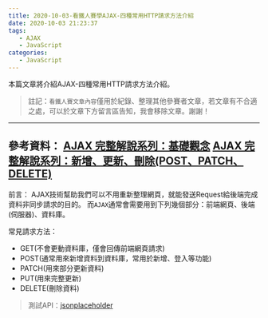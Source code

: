 ```yaml
---
title: 2020-10-03-看鐵人賽學AJAX-四種常用HTTP請求方法介紹
date: 2020-10-03 21:23:37
tags:
   - AJAX
   - JavaScript
categories:
   - JavaScript
---
```

本篇文章將介紹AJAX-四種常用HTTP請求方法介紹。
> 註記：`看鐵人賽文章內容`僅用於紀錄、整理其他參賽者文章，若文章有不合適之處，可以於文章下方留言區告知，我會移除文章。謝謝！
<!-- more -->
---
參考資料：
[AJAX 完整解說系列：基礎觀念](https://ithelp.ithome.com.tw/articles/10246826)
[AJAX 完整解說系列：新增、更新、刪除(POST、PATCH、DELETE)](https://ithelp.ithome.com.tw/articles/10247342)
---
前言：
AJAX技術幫助我們可以不用重新整理網頁，就能發送Request給後端完成資料非同步請求的目的。
而`AJAX`通常會需要用到下列幾個部分：前端網頁、後端(伺服器)、資料庫。

常見請求方法：
* GET(不會更動資料庫，僅會回傳前端網頁請求)
* POST(通常用來新增資料到資料庫，常用於新增、登入等功能)
* PATCH(用來部分更新資料)
* PUT(用來完整更新)
* DELETE(刪除資料)

> 測試API：[jsonplaceholder](https://jsonplaceholder.typicode.com/guide/)



